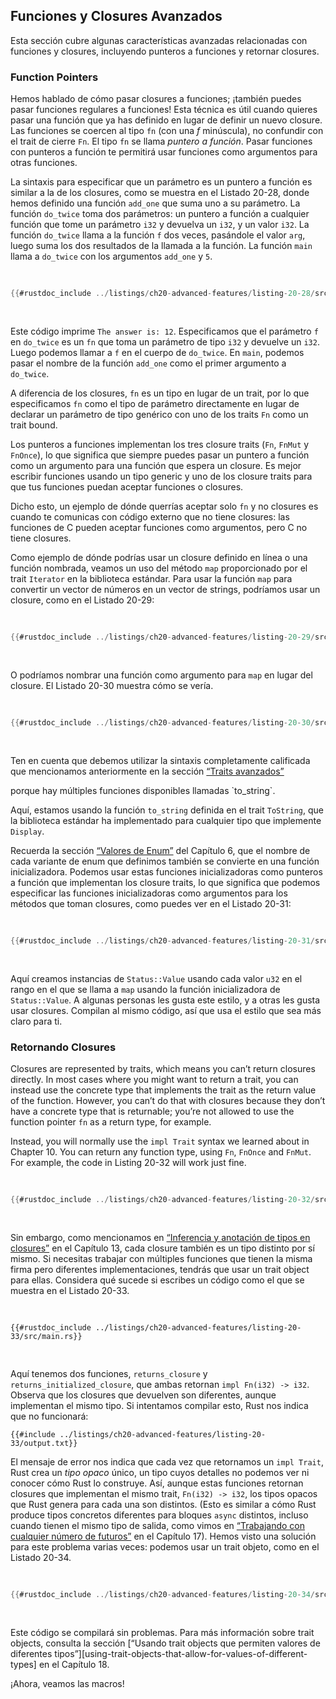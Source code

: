 ## Funciones y Closures Avanzados

Esta sección cubre algunas características avanzadas relacionadas con
funciones y closures, incluyendo punteros a funciones y retornar closures.

### Function Pointers

Hemos hablado de cómo pasar closures a funciones; ¡también puedes pasar
funciones regulares a funciones! Esta técnica es útil cuando quieres pasar una
función que ya has definido en lugar de definir un nuevo closure. Las funciones
se coercen al tipo `fn` (con una _f_ minúscula), no confundir con el trait de
cierre `Fn`. El tipo `fn` se llama _puntero a función_. Pasar funciones con
punteros a función te permitirá usar funciones como argumentos para otras
funciones.

La sintaxis para especificar que un parámetro es un puntero a función es
similar a la de los closures, como se muestra en el Listado 20-28, donde hemos
definido una función `add_one` que suma uno a su parámetro. La función
`do_twice` toma dos parámetros: un puntero a función a cualquier función que
tome un parámetro `i32` y devuelva un `i32`, y un valor `i32`. La función
`do_twice` llama a la función `f` dos veces, pasándole el valor `arg`, luego
suma los dos resultados de la llamada a la función. La función `main` llama a
`do_twice` con los argumentos `add_one` y `5`.

<Listing number="20-28" file-name="src/main.rs" caption="Usando el tipo `fn` para aceptar un puntero a function como un argumento">

```rust
{{#rustdoc_include ../listings/ch20-advanced-features/listing-20-28/src/main.rs}}
```

</Listing>

Este código imprime `The answer is: 12`. Especificamos que el parámetro `f` en
`do_twice` es un `fn` que toma un parámetro de tipo `i32` y devuelve un `i32`.
Luego podemos llamar a `f` en el cuerpo de `do_twice`. En `main`, podemos pasar
el nombre de la función `add_one` como el primer argumento a `do_twice`.

A diferencia de los closures, `fn` es un tipo en lugar de un trait, por lo que
especificamos `fn` como el tipo de parámetro directamente en lugar de declarar
un parámetro de tipo genérico con uno de los traits `Fn` como un trait bound.

Los punteros a funciones implementan los tres closure traits (`Fn`, `FnMut` y
`FnOnce`), lo que significa que siempre puedes pasar un puntero a función como
un argumento para una función que espera un closure. Es mejor escribir
funciones usando un tipo generic y uno de los closure traits para que tus
funciones puedan aceptar funciones o closures.

Dicho esto, un ejemplo de dónde querrías aceptar solo `fn` y no closures es
cuando te comunicas con código externo que no tiene closures: las funciones de
C pueden aceptar funciones como argumentos, pero C no tiene closures.

Como ejemplo de dónde podrías usar un closure definido en línea o una función
nombrada, veamos un uso del método `map` proporcionado por el trait `Iterator`
en la biblioteca estándar. Para usar la función `map` para convertir un vector
de números en un vector de strings, podríamos usar un closure, como en el 
Listado 20-29:

<Listing number="20-29" caption="Using a closure with the `map` method to convert numbers to strings">

```rust
{{#rustdoc_include ../listings/ch20-advanced-features/listing-20-29/src/main.rs:here}}
```

</Listing>

O podríamos nombrar una función como argumento para `map` en lugar del
closure. El Listado 20-30 muestra cómo se vería.

<Listing number="20-30" caption="Usando el metodo `String::to_string` para convertir numeros a strings">

```rust
{{#rustdoc_include ../listings/ch20-advanced-features/listing-20-30/src/main.rs:here}}
```

</Listing>

Ten en cuenta que debemos utilizar la sintaxis completamente calificada que
mencionamos anteriormente en la sección [“Traits avanzados”][advanced-traits]

<!-- ignore --> porque hay múltiples funciones disponibles llamadas `to_string`.

Aquí, estamos usando la función `to_string` definida en el trait `ToString`,
que la biblioteca estándar ha implementado para cualquier tipo que implemente
`Display`.

Recuerda la sección [“Valores de Enum”][valores-enum]<!-- ignore --> del
Capítulo 6, que el nombre de cada variante de enum que definimos también se
convierte en una función inicializadora. Podemos usar estas funciones
inicializadoras como punteros a función que implementan los closure traits,
lo que significa que podemos especificar las funciones inicializadoras como
argumentos para los métodos que toman closures, como puedes ver en el 
Listado 20-31:

<Listing number="20-31" caption="Usando un inicializador de enum con el método `map` para crear una instancia de `Status` a partir de números">

```rust
{{#rustdoc_include ../listings/ch20-advanced-features/listing-20-31/src/main.rs:here}}
```

</Listing>

Aquí creamos instancias de `Status::Value` usando cada valor `u32` en el rango
en el que se llama a `map` usando la función inicializadora de `Status::Value`.
A algunas personas les gusta este estilo, y a otras les gusta usar closures.
Compilan al mismo código, así que usa el estilo que sea más claro para ti.

### Retornando Closures

Closures are represented by traits, which means you can’t return closures
directly. In most cases where you might want to return a trait, you can instead
use the concrete type that implements the trait as the return value of the
function. However, you can’t do that with closures because they don’t have a
concrete type that is returnable; you’re not allowed to use the function
pointer `fn` as a return type, for example.

Instead, you will normally use the `impl Trait` syntax we learned about in
Chapter 10. You can return any function type, using `Fn`, `FnOnce` and `FnMut`.
For example, the code in Listing 20-32 will work just fine.

<Listing number="20-32" caption="Returning a closure from a function using the `impl Trait` syntax">

```rust
{{#rustdoc_include ../listings/ch20-advanced-features/listing-20-32/src/lib.rs}}
```

</Listing>

Sin embargo, como mencionamos en 
[“Inferencia y anotación de tipos en closures”][closure-types]<!-- ignore --> 
en el Capítulo 13, cada closure también es un tipo distinto por sí mismo. Si 
necesitas trabajar con múltiples funciones que tienen la misma firma pero 
diferentes implementaciones, tendrás que usar un trait object para ellas. 
Considera qué sucede si escribes un código como el que se muestra en el 
Listado 20-33.

<Listing file-name="src/main.rs" number="20-33" caption="Crear un `Vec<T>` de closures definidos por funciones que retornan `impl Fn`">

```rust,ignore,does_not_compile
{{#rustdoc_include ../listings/ch20-advanced-features/listing-20-33/src/main.rs}}
```

</Listing>

Aquí tenemos dos funciones, `returns_closure` y `returns_initialized_closure`, 
que ambas retornan `impl Fn(i32) -> i32`. Observa que los closures que devuelven 
son diferentes, aunque implementan el mismo tipo. Si intentamos compilar esto, 
Rust nos indica que no funcionará:

```text
{{#include ../listings/ch20-advanced-features/listing-20-33/output.txt}}
```

El mensaje de error nos indica que cada vez que retornamos un `impl Trait`, 
Rust crea un *tipo opaco* único, un tipo cuyos detalles no podemos ver ni 
conocer cómo Rust lo construye. Así, aunque estas funciones retornan closures 
que implementan el mismo trait, `Fn(i32) -> i32`, los tipos opacos que Rust 
genera para cada una son distintos. (Esto es similar a cómo Rust produce tipos 
concretos diferentes para bloques `async` distintos, incluso cuando tienen el 
mismo tipo de salida, como vimos en 
[“Trabajando con cualquier número de futuros”][any-number-of-futures] en el 
Capítulo 17). Hemos visto una solución para este problema varias veces: podemos 
usar un trait objeto, como en el Listado 20-34.


<Listing number="20-34" caption="Crear un `Vec<T>` de closures definidos por funciones que retornan `Box<dyn Fn>`, para que todos tengan el mismo tipo">

```rust
{{#rustdoc_include ../listings/ch20-advanced-features/listing-20-34/src/main.rs:here}}
```

</Listing>

Este código se compilará sin problemas. Para más información sobre 
trait objects, consulta la sección [“Usando trait objects que permiten valores 
de diferentes tipos”][using-trait-objects-that-allow-for-values-of-different-types]<!-- ignore --> 
en el Capítulo 18.

¡Ahora, veamos las macros!


[advanced-traits]: ch20-03-advanced-traits.html#traits-avanzados
[enum-values]: ch06-01-defining-an-enum.html#enum-values
[valores-enum]: ch06-01-defining-an-enum.html#valores-enum
[closure-types]: ch13-01-closures.html#closure-type-inference-and-annotation
[any-number-of-futures]: ch17-03-more-futures.html
[usando-trait-objects-que-permiten-valores-de-diferentes-tipos]: ch18-02-trait-objects.html#usando-trait-objects-que-permiten-valores-de-diferentes-tipos
